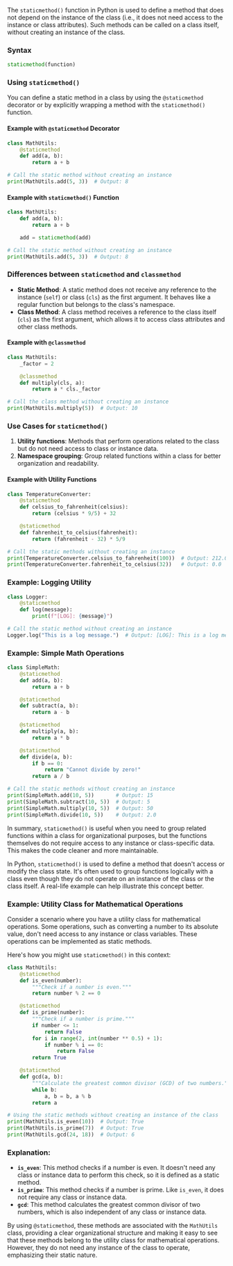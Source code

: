 The `staticmethod()` function in Python is used to define a method that does not depend on the instance of the class (i.e., it does not need access to the instance or class attributes). Such methods can be called on a class itself, without creating an instance of the class. 

### Syntax
```python
staticmethod(function)
```

### Using `staticmethod()`

You can define a static method in a class by using the `@staticmethod` decorator or by explicitly wrapping a method with the `staticmethod()` function.

#### Example with `@staticmethod` Decorator
```python
class MathUtils:
    @staticmethod
    def add(a, b):
        return a + b

# Call the static method without creating an instance
print(MathUtils.add(5, 3))  # Output: 8
```

#### Example with `staticmethod()` Function
```python
class MathUtils:
    def add(a, b):
        return a + b

    add = staticmethod(add)

# Call the static method without creating an instance
print(MathUtils.add(5, 3))  # Output: 8
```

### Differences between `staticmethod` and `classmethod`

- **Static Method**: A static method does not receive any reference to the instance (`self`) or class (`cls`) as the first argument. It behaves like a regular function but belongs to the class's namespace.
- **Class Method**: A class method receives a reference to the class itself (`cls`) as the first argument, which allows it to access class attributes and other class methods.

#### Example with `@classmethod`
```python
class MathUtils:
    _factor = 2

    @classmethod
    def multiply(cls, a):
        return a * cls._factor

# Call the class method without creating an instance
print(MathUtils.multiply(5))  # Output: 10
```

### Use Cases for `staticmethod()`
1. **Utility functions**: Methods that perform operations related to the class but do not need access to class or instance data.
2. **Namespace grouping**: Group related functions within a class for better organization and readability.

#### Example with Utility Functions
```python
class TemperatureConverter:
    @staticmethod
    def celsius_to_fahrenheit(celsius):
        return (celsius * 9/5) + 32

    @staticmethod
    def fahrenheit_to_celsius(fahrenheit):
        return (fahrenheit - 32) * 5/9

# Call the static methods without creating an instance
print(TemperatureConverter.celsius_to_fahrenheit(100))  # Output: 212.0
print(TemperatureConverter.fahrenheit_to_celsius(32))   # Output: 0.0
```

### Example: Logging Utility
```python
class Logger:
    @staticmethod
    def log(message):
        print(f"[LOG]: {message}")

# Call the static method without creating an instance
Logger.log("This is a log message.")  # Output: [LOG]: This is a log message.
```

### Example: Simple Math Operations
```python
class SimpleMath:
    @staticmethod
    def add(a, b):
        return a + b

    @staticmethod
    def subtract(a, b):
        return a - b

    @staticmethod
    def multiply(a, b):
        return a * b

    @staticmethod
    def divide(a, b):
        if b == 0:
            return "Cannot divide by zero!"
        return a / b

# Call the static methods without creating an instance
print(SimpleMath.add(10, 5))       # Output: 15
print(SimpleMath.subtract(10, 5))  # Output: 5
print(SimpleMath.multiply(10, 5))  # Output: 50
print(SimpleMath.divide(10, 5))    # Output: 2.0
```

In summary, `staticmethod()` is useful when you need to group related functions within a class for organizational purposes, but the functions themselves do not require access to any instance or class-specific data. This makes the code cleaner and more maintainable.

In Python, `staticmethod()` is used to define a method that doesn't access or modify the class state. It's often used to group functions logically with a class even though they do not operate on an instance of the class or the class itself. A real-life example can help illustrate this concept better.

### Example: Utility Class for Mathematical Operations

Consider a scenario where you have a utility class for mathematical operations. Some operations, such as converting a number to its absolute value, don't need access to any instance or class variables. These operations can be implemented as static methods.

Here's how you might use `staticmethod()` in this context:

```python
class MathUtils:
    @staticmethod
    def is_even(number):
        """Check if a number is even."""
        return number % 2 == 0

    @staticmethod
    def is_prime(number):
        """Check if a number is prime."""
        if number <= 1:
            return False
        for i in range(2, int(number ** 0.5) + 1):
            if number % i == 0:
                return False
        return True

    @staticmethod
    def gcd(a, b):
        """Calculate the greatest common divisor (GCD) of two numbers."""
        while b:
            a, b = b, a % b
        return a

# Using the static methods without creating an instance of the class
print(MathUtils.is_even(10))  # Output: True
print(MathUtils.is_prime(7))  # Output: True
print(MathUtils.gcd(24, 18))  # Output: 6
```

### Explanation:
- **`is_even`**: This method checks if a number is even. It doesn't need any class or instance data to perform this check, so it is defined as a static method.
- **`is_prime`**: This method checks if a number is prime. Like `is_even`, it does not require any class or instance data.
- **`gcd`**: This method calculates the greatest common divisor of two numbers, which is also independent of any class or instance data.

By using `@staticmethod`, these methods are associated with the `MathUtils` class, providing a clear organizational structure and making it easy to see that these methods belong to the utility class for mathematical operations. However, they do not need any instance of the class to operate, emphasizing their static nature.